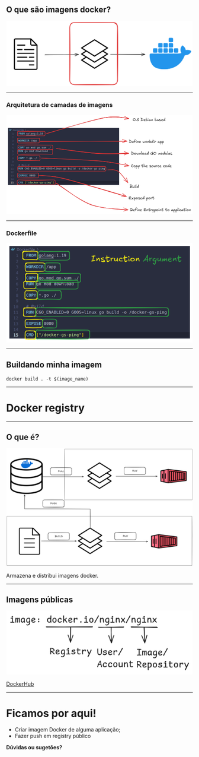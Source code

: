 ## O que são imagens docker?

![](../img/image03.png)

---

### Arquitetura de camadas de imagens

![](../img/image04.png)

---
### Dockerfile

![](../img/image05.png)

---

## Buildando minha imagem

```
docker build . -t $(image_name)
```

---

# Docker registry

---

## O que é?

![](../img/image06.png)

Armazena e distribui imagens docker.

---
## Imagens públicas

![](../img/image07.png)

[DockerHub](https://hub.docker.com/)


---

# Ficamos por aqui!

- Criar imagem Docker de alguma aplicação;
- Fazer push em registry público


**Dúvidas ou sugetões?**